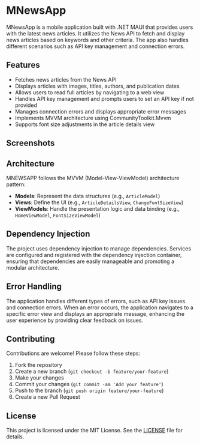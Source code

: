 # MNewsApp

MNewsApp is a mobile application built with .NET MAUI that provides users with the latest news articles. It utilizes the News API to fetch and display news articles based on keywords and other criteria. The app also handles different scenarios such as API key management and connection errors.

## Features

- Fetches news articles from the News API
- Displays articles with images, titles, authors, and publication dates
- Allows users to read full articles by navigating to a web view
- Handles API key management and prompts users to set an API key if not provided
- Manages connection errors and displays appropriate error messages
- Implements MVVM architecture using CommunityToolkit.Mvvm
- Supports font size adjustments in the article details view

## Screenshots



## Architecture

MNEWSAPP follows the MVVM (Model-View-ViewModel) architecture pattern:
- **Models**: Represent the data structures (e.g., `ArticleModel`)
- **Views**: Define the UI (e.g., `ArticleDetailsView`, `ChangeFontSizeView`)
- **ViewModels**: Handle the presentation logic and data binding (e.g., `HomeViewModel`, `FontSizeViewModel`)

## Dependency Injection

The project uses dependency injection to manage dependencies. Services are configured and registered with the dependency injection container, ensuring that dependencies are easily manageable and promoting a modular architecture.

## Error Handling

The application handles different types of errors, such as API key issues and connection errors. When an error occurs, the application navigates to a specific error view and displays an appropriate message, enhancing the user experience by providing clear feedback on issues.

## Contributing

Contributions are welcome! Please follow these steps:
1. Fork the repository
2. Create a new branch (`git checkout -b feature/your-feature`)
3. Make your changes
4. Commit your changes (`git commit -am 'Add your feature'`)
5. Push to the branch (`git push origin feature/your-feature`)
6. Create a new Pull Request

## License

This project is licensed under the MIT License. See the [LICENSE](LICENSE) file for details.
